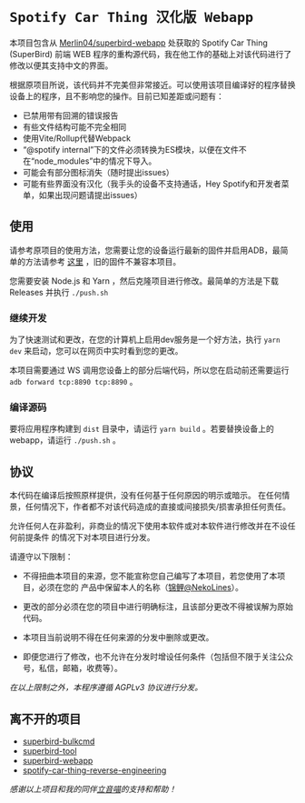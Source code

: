 # `Spotify Car Thing 汉化版 Webapp`

本项目包含从  [Merlin04/superbird-webapp](https://github.com/Merlin04/superbird-webapp) 处获取的 Spotify Car Thing (SuperBird) 前端 WEB 程序的重构源代码，我在他工作的基础上对该代码进行了修改以便其支持中文的界面。

根据原项目所说，该代码并不完美但非常接近。可以使用该项目编译好的程序替换设备上的程序，且不影响您的操作。目前已知差距或问题有：

- 已禁用带有回溯的错误报告
- 有些文件结构可能不完全相同
- 使用Vite/Rollup代替Webpack
- “@spotify internal”下的文件必须转换为ES模块，以便在文件不在“node_modules”中的情况下导入。
- 可能会有部分图标消失（随时提出issues）
- 可能有些界面没有汉化（我手头的设备不支持通话，Hey Spotify和开发者菜单，如果出现问题请提出issues）

## 使用

请参考原项目的使用方法，您需要让您的设备运行最新的固件并启用ADB，最简单的方法请参考 [这里](https://github.com/err4o4/spotify-car-thing-reverse-engineering/issues/22#issue-1432896381) ，旧的固件不兼容本项目。

您需要安装 Node.js 和 Yarn ，然后克隆项目进行修改。最简单的方法是下载 Releases 并执行 `./push.sh`

### 继续开发

为了快速测试和更改，在您的计算机上启用dev服务是一个好方法，执行 `yarn dev` 来启动，您可以在网页中实时看到您的更改。

本项目需要通过 WS 调用您设备上的部分后端代码，所以您在启动前还需要运行 `adb forward tcp:8890 tcp:8890` 。

### 编译源码

要将应用程序构建到 `dist` 目录中，请运行 `yarn build` 。若要替换设备上的webapp，请运行 `./push.sh` 。

## 协议

本代码在编译后按照原样提供，没有任何基于任何原因的明示或暗示。
在任何情景，任何情况下，作者都不对该代码造成的直接或间接损失/损害承担任何责任。

允许任何人在非盈利，非商业的情况下使用本软件或对本软件进行修改并在不设任何前提条件
的情况下对本项目进行分发。

请遵守以下限制：

- 不得扭曲本项目的来源，您不能宣称您自己编写了本项目，若您使用了本项目，必须在您的
产品中保留本人的名称（[锦鲤@NekoLines](https://github.com/NekoLines)）。

- 更改的部分必须在您的项目中进行明确标注，且该部分更改不得被误解为原始代码。

- 本项目当前说明不得在任何来源的分发中删除或更改。

- 即便您进行了修改，也不允许在分发时增设任何条件（包括但不限于关注公众号，私信，邮箱，收费等）。

*在以上限制之外，本程序遵循 AGPLv3 协议进行分发。*

## 离不开的项目

- [superbird-bulkcmd](https://github.com/frederic/superbird-bulkcmd.git) 
- [superbird-tool](https://github.com/bishopdynamics/superbird-tool.git)
- [superbird-webapp](https://github.com/Merlin04/superbird-webapp.git)
- [spotify-car-thing-reverse-engineering](https://github.com/err4o4/spotify-car-thing-reverse-engineering.git)

*感谢以上项目和我的同伴[立音喵](https://github.com/cubesky)的支持和帮助！*